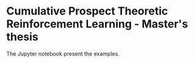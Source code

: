 # Cumulative Prospect Theoretic Reinforcement Learning - Master's thesis
The Jupyter notebook present the examples.
